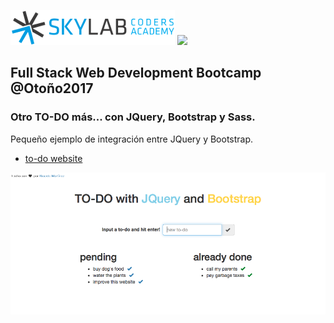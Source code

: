 [![Skylab](https://github.com/Iggy-Codes/logo-images/blob/master/logos/skylab-56.png)](http://www.skylabcoders.com/)
<a href="https://www.w3.org/"><img src="https://github.com/MarioTerron/logo-images/blob/master/logos/html5-css3-js.png" height= "56px"></a>

## Full Stack Web Development Bootcamp @Otoño2017

### Otro TO-DO más... con JQuery, Bootstrap y Sass.

Pequeño ejemplo de integración entre JQuery y Bootstrap.

 + [to-do website](https://mtzfactory.github.io/jquery-challenge/)


![imagen](img/todo-website.png)

